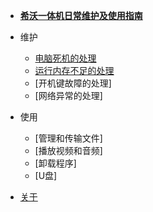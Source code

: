- [**希沃一体机日常维护及使用指南**](/)

- 维护
  - [电脑死机的处理](./maintennance/电脑死机的处理/电脑死机的处理.md)
  - [运行内存不足的处理](./maintennance/运行内存不足的处理/运行内存不足的处理.md)
  - [开机键故障的处理]
  - [网络异常的处理]

- 使用
  - [管理和传输文件]
  - [播放视频和音频]
  - [卸载程序]
  - [U盘]

- [关于](./about.md)